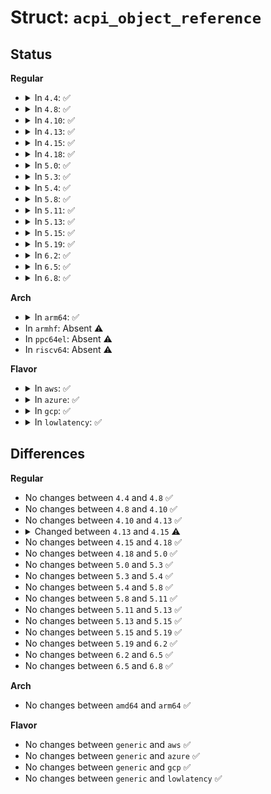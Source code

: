 # Struct: <code>acpi_object_reference</code>

## Status
<b>Regular</b>
<ul>
<li>
<details>
<summary>In <code>4.4</code>: ✅</summary>

```c
struct acpi_object_reference {
    union acpi_operand_object *next_object;
    u8 descriptor_type;
    u8 type;
    u16 reference_count;
    u8 flags;
    u8 class;
    u8 target_type;
    u8 reserved;
    void *object;
    struct acpi_namespace_node *node;
    union acpi_operand_object **where;
    u8 *index_pointer;
    u32 value;
};
```
</details>
</li>
<li>
<details>
<summary>In <code>4.8</code>: ✅</summary>

```c
struct acpi_object_reference {
    union acpi_operand_object *next_object;
    u8 descriptor_type;
    u8 type;
    u16 reference_count;
    u8 flags;
    u8 class;
    u8 target_type;
    u8 reserved;
    void *object;
    struct acpi_namespace_node *node;
    union acpi_operand_object **where;
    u8 *index_pointer;
    u32 value;
};
```
</details>
</li>
<li>
<details>
<summary>In <code>4.10</code>: ✅</summary>

```c
struct acpi_object_reference {
    union acpi_operand_object *next_object;
    u8 descriptor_type;
    u8 type;
    u16 reference_count;
    u8 flags;
    u8 class;
    u8 target_type;
    u8 reserved;
    void *object;
    struct acpi_namespace_node *node;
    union acpi_operand_object **where;
    u8 *index_pointer;
    u32 value;
};
```
</details>
</li>
<li>
<details>
<summary>In <code>4.13</code>: ✅</summary>

```c
struct acpi_object_reference {
    union acpi_operand_object *next_object;
    u8 descriptor_type;
    u8 type;
    u16 reference_count;
    u8 flags;
    u8 class;
    u8 target_type;
    u8 reserved;
    void *object;
    struct acpi_namespace_node *node;
    union acpi_operand_object **where;
    u8 *index_pointer;
    u32 value;
};
```
</details>
</li>
<li>
<details>
<summary>In <code>4.15</code>: ✅</summary>

```c
struct acpi_object_reference {
    union acpi_operand_object *next_object;
    u8 descriptor_type;
    u8 type;
    u16 reference_count;
    u8 flags;
    u8 class;
    u8 target_type;
    u8 resolved;
    void *object;
    struct acpi_namespace_node *node;
    union acpi_operand_object **where;
    u8 *index_pointer;
    u8 *aml;
    u32 value;
};
```
</details>
</li>
<li>
<details>
<summary>In <code>4.18</code>: ✅</summary>

```c
struct acpi_object_reference {
    union acpi_operand_object *next_object;
    u8 descriptor_type;
    u8 type;
    u16 reference_count;
    u8 flags;
    u8 class;
    u8 target_type;
    u8 resolved;
    void *object;
    struct acpi_namespace_node *node;
    union acpi_operand_object **where;
    u8 *index_pointer;
    u8 *aml;
    u32 value;
};
```
</details>
</li>
<li>
<details>
<summary>In <code>5.0</code>: ✅</summary>

```c
struct acpi_object_reference {
    union acpi_operand_object *next_object;
    u8 descriptor_type;
    u8 type;
    u16 reference_count;
    u8 flags;
    u8 class;
    u8 target_type;
    u8 resolved;
    void *object;
    struct acpi_namespace_node *node;
    union acpi_operand_object **where;
    u8 *index_pointer;
    u8 *aml;
    u32 value;
};
```
</details>
</li>
<li>
<details>
<summary>In <code>5.3</code>: ✅</summary>

```c
struct acpi_object_reference {
    union acpi_operand_object *next_object;
    u8 descriptor_type;
    u8 type;
    u16 reference_count;
    u8 flags;
    u8 class;
    u8 target_type;
    u8 resolved;
    void *object;
    struct acpi_namespace_node *node;
    union acpi_operand_object **where;
    u8 *index_pointer;
    u8 *aml;
    u32 value;
};
```
</details>
</li>
<li>
<details>
<summary>In <code>5.4</code>: ✅</summary>

```c
struct acpi_object_reference {
    union acpi_operand_object *next_object;
    u8 descriptor_type;
    u8 type;
    u16 reference_count;
    u8 flags;
    u8 class;
    u8 target_type;
    u8 resolved;
    void *object;
    struct acpi_namespace_node *node;
    union acpi_operand_object **where;
    u8 *index_pointer;
    u8 *aml;
    u32 value;
};
```
</details>
</li>
<li>
<details>
<summary>In <code>5.8</code>: ✅</summary>

```c
struct acpi_object_reference {
    union acpi_operand_object *next_object;
    u8 descriptor_type;
    u8 type;
    u16 reference_count;
    u8 flags;
    u8 class;
    u8 target_type;
    u8 resolved;
    void *object;
    struct acpi_namespace_node *node;
    union acpi_operand_object **where;
    u8 *index_pointer;
    u8 *aml;
    u32 value;
};
```
</details>
</li>
<li>
<details>
<summary>In <code>5.11</code>: ✅</summary>

```c
struct acpi_object_reference {
    union acpi_operand_object *next_object;
    u8 descriptor_type;
    u8 type;
    u16 reference_count;
    u8 flags;
    u8 class;
    u8 target_type;
    u8 resolved;
    void *object;
    struct acpi_namespace_node *node;
    union acpi_operand_object **where;
    u8 *index_pointer;
    u8 *aml;
    u32 value;
};
```
</details>
</li>
<li>
<details>
<summary>In <code>5.13</code>: ✅</summary>

```c
struct acpi_object_reference {
    union acpi_operand_object *next_object;
    u8 descriptor_type;
    u8 type;
    u16 reference_count;
    u8 flags;
    u8 class;
    u8 target_type;
    u8 resolved;
    void *object;
    struct acpi_namespace_node *node;
    union acpi_operand_object **where;
    u8 *index_pointer;
    u8 *aml;
    u32 value;
};
```
</details>
</li>
<li>
<details>
<summary>In <code>5.15</code>: ✅</summary>

```c
struct acpi_object_reference {
    union acpi_operand_object *next_object;
    u8 descriptor_type;
    u8 type;
    u16 reference_count;
    u8 flags;
    u8 class;
    u8 target_type;
    u8 resolved;
    void *object;
    struct acpi_namespace_node *node;
    union acpi_operand_object **where;
    u8 *index_pointer;
    u8 *aml;
    u32 value;
};
```
</details>
</li>
<li>
<details>
<summary>In <code>5.19</code>: ✅</summary>

```c
struct acpi_object_reference {
    union acpi_operand_object *next_object;
    u8 descriptor_type;
    u8 type;
    u16 reference_count;
    u8 flags;
    u8 class;
    u8 target_type;
    u8 resolved;
    void *object;
    struct acpi_namespace_node *node;
    union acpi_operand_object **where;
    u8 *index_pointer;
    u8 *aml;
    u32 value;
};
```
</details>
</li>
<li>
<details>
<summary>In <code>6.2</code>: ✅</summary>

```c
struct acpi_object_reference {
    union acpi_operand_object *next_object;
    u8 descriptor_type;
    u8 type;
    u16 reference_count;
    u8 flags;
    u8 class;
    u8 target_type;
    u8 resolved;
    void *object;
    struct acpi_namespace_node *node;
    union acpi_operand_object **where;
    u8 *index_pointer;
    u8 *aml;
    u32 value;
};
```
</details>
</li>
<li>
<details>
<summary>In <code>6.5</code>: ✅</summary>

```c
struct acpi_object_reference {
    union acpi_operand_object *next_object;
    u8 descriptor_type;
    u8 type;
    u16 reference_count;
    u8 flags;
    u8 class;
    u8 target_type;
    u8 resolved;
    void *object;
    struct acpi_namespace_node *node;
    union acpi_operand_object **where;
    u8 *index_pointer;
    u8 *aml;
    u32 value;
};
```
</details>
</li>
<li>
<details>
<summary>In <code>6.8</code>: ✅</summary>

```c
struct acpi_object_reference {
    union acpi_operand_object *next_object;
    u8 descriptor_type;
    u8 type;
    u16 reference_count;
    u8 flags;
    u8 class;
    u8 target_type;
    u8 resolved;
    void *object;
    struct acpi_namespace_node *node;
    union acpi_operand_object **where;
    u8 *index_pointer;
    u8 *aml;
    u32 value;
};
```
</details>
</li>
</ul>
<b>Arch</b>
<ul>
<li>
<details>
<summary>In <code>arm64</code>: ✅</summary>

```c
struct acpi_object_reference {
    union acpi_operand_object *next_object;
    u8 descriptor_type;
    u8 type;
    u16 reference_count;
    u8 flags;
    u8 class;
    u8 target_type;
    u8 resolved;
    void *object;
    struct acpi_namespace_node *node;
    union acpi_operand_object **where;
    u8 *index_pointer;
    u8 *aml;
    u32 value;
};
```
</details>
</li>
<li>
In <code>armhf</code>: Absent ⚠️
</li>
<li>
In <code>ppc64el</code>: Absent ⚠️
</li>
<li>
In <code>riscv64</code>: Absent ⚠️
</li>
</ul>
<b>Flavor</b>
<ul>
<li>
<details>
<summary>In <code>aws</code>: ✅</summary>

```c
struct acpi_object_reference {
    union acpi_operand_object *next_object;
    u8 descriptor_type;
    u8 type;
    u16 reference_count;
    u8 flags;
    u8 class;
    u8 target_type;
    u8 resolved;
    void *object;
    struct acpi_namespace_node *node;
    union acpi_operand_object **where;
    u8 *index_pointer;
    u8 *aml;
    u32 value;
};
```
</details>
</li>
<li>
<details>
<summary>In <code>azure</code>: ✅</summary>

```c
struct acpi_object_reference {
    union acpi_operand_object *next_object;
    u8 descriptor_type;
    u8 type;
    u16 reference_count;
    u8 flags;
    u8 class;
    u8 target_type;
    u8 resolved;
    void *object;
    struct acpi_namespace_node *node;
    union acpi_operand_object **where;
    u8 *index_pointer;
    u8 *aml;
    u32 value;
};
```
</details>
</li>
<li>
<details>
<summary>In <code>gcp</code>: ✅</summary>

```c
struct acpi_object_reference {
    union acpi_operand_object *next_object;
    u8 descriptor_type;
    u8 type;
    u16 reference_count;
    u8 flags;
    u8 class;
    u8 target_type;
    u8 resolved;
    void *object;
    struct acpi_namespace_node *node;
    union acpi_operand_object **where;
    u8 *index_pointer;
    u8 *aml;
    u32 value;
};
```
</details>
</li>
<li>
<details>
<summary>In <code>lowlatency</code>: ✅</summary>

```c
struct acpi_object_reference {
    union acpi_operand_object *next_object;
    u8 descriptor_type;
    u8 type;
    u16 reference_count;
    u8 flags;
    u8 class;
    u8 target_type;
    u8 resolved;
    void *object;
    struct acpi_namespace_node *node;
    union acpi_operand_object **where;
    u8 *index_pointer;
    u8 *aml;
    u32 value;
};
```
</details>
</li>
</ul>

## Differences
<b>Regular</b>
<ul>
<li>
No changes between <code>4.4</code> and <code>4.8</code> ✅
</li>
<li>
No changes between <code>4.8</code> and <code>4.10</code> ✅
</li>
<li>
No changes between <code>4.10</code> and <code>4.13</code> ✅
</li>
<li>
<details>
<summary>Changed between <code>4.13</code> and <code>4.15</code> ⚠️</summary>
<ul>
<li>
<b>Field added. </b>
<code>u8 resolved</code>
</li>
<li>
<b>Field added. </b>
<code>u8 *aml</code>
</li>
<li>
<b>Field removed. </b>
<code>u8 reserved</code>
</li>
</ul>
</details>
</li>
<li>
No changes between <code>4.15</code> and <code>4.18</code> ✅
</li>
<li>
No changes between <code>4.18</code> and <code>5.0</code> ✅
</li>
<li>
No changes between <code>5.0</code> and <code>5.3</code> ✅
</li>
<li>
No changes between <code>5.3</code> and <code>5.4</code> ✅
</li>
<li>
No changes between <code>5.4</code> and <code>5.8</code> ✅
</li>
<li>
No changes between <code>5.8</code> and <code>5.11</code> ✅
</li>
<li>
No changes between <code>5.11</code> and <code>5.13</code> ✅
</li>
<li>
No changes between <code>5.13</code> and <code>5.15</code> ✅
</li>
<li>
No changes between <code>5.15</code> and <code>5.19</code> ✅
</li>
<li>
No changes between <code>5.19</code> and <code>6.2</code> ✅
</li>
<li>
No changes between <code>6.2</code> and <code>6.5</code> ✅
</li>
<li>
No changes between <code>6.5</code> and <code>6.8</code> ✅
</li>
</ul>
<b>Arch</b>
<ul>
<li>
No changes between <code>amd64</code> and <code>arm64</code> ✅
</li>
</ul>
<b>Flavor</b>
<ul>
<li>
No changes between <code>generic</code> and <code>aws</code> ✅
</li>
<li>
No changes between <code>generic</code> and <code>azure</code> ✅
</li>
<li>
No changes between <code>generic</code> and <code>gcp</code> ✅
</li>
<li>
No changes between <code>generic</code> and <code>lowlatency</code> ✅
</li>
</ul>

